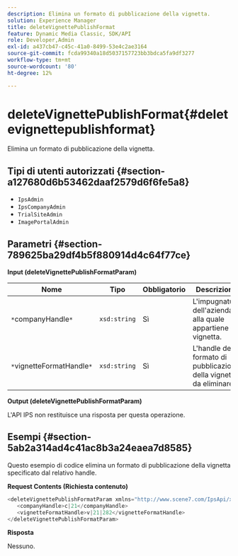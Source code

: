 ```yaml
---
description: Elimina un formato di pubblicazione della vignetta.
solution: Experience Manager
title: deleteVignettePublishFormat
feature: Dynamic Media Classic, SDK/API
role: Developer,Admin
exl-id: a437cb47-c45c-41a0-8499-53e4c2ae3164
source-git-commit: fcda99340a18d5037157723bb3bdca5fa9df3277
workflow-type: tm+mt
source-wordcount: '80'
ht-degree: 12%

---
```


# deleteVignettePublishFormat{#deletevignettepublishformat}

Elimina un formato di pubblicazione della vignetta.

## Tipi di utenti autorizzati {#section-a127680d6b53462daaf2579d6f6fe5a8}

* `IpsAdmin`
* `IpsCompanyAdmin`
* `TrialSiteAdmin`
* `ImagePortalAdmin`

## Parametri {#section-789625ba29df4b5f880914d4c64f77ce}

**Input (deleteVignettePublishFormatParam)**

| Nome | Tipo | Obbligatorio | Descrizione |
|---|---|---|---|
| `*`companyHandle`*` | `xsd:string` | Sì | L&#39;impugnatura dell&#39;azienda alla quale appartiene la vignetta. |
| `*`vignetteFormatHandle`*` | `xsd:string` | Sì | L&#39;handle del formato di pubblicazione della vignetta da eliminare. |

**Output (deleteVignettePublishFormatParam)**

L&#39;API IPS non restituisce una risposta per questa operazione.

## Esempi {#section-5ab2a314ad4c41ac8b3a24eaea7d8585}

Questo esempio di codice elimina un formato di pubblicazione della vignetta specificato dal relativo handle.

**Request Contents (Richiesta contenuto)**

```java
<deleteVignettePublishFormatParam xmlns="http://www.scene7.com/IpsApi/xsd/2008-01-15">
   <companyHandle>c|21</companyHandle>
   <vignetteFormatHandle>v|21|282</vignetteFormatHandle>
</deleteVignettePublishFormatParam>
```

**Risposta**

Nessuno.
